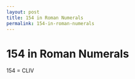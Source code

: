 ```yaml
---
layout: post
title: 154 in Roman Numerals
permalink: 154-in-roman-numerals
---
```


# 154 in Roman Numerals

154 = CLIV

